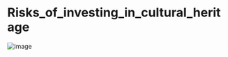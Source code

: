 # Risks_of_investing_in_cultural_heritage


![image](https://github.com/user-attachments/assets/90b575fb-d248-484d-8441-312aa29062eb)
